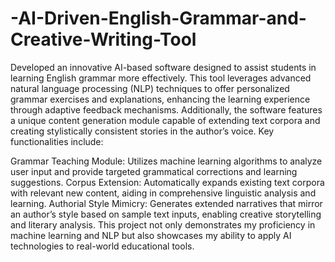 # -AI-Driven-English-Grammar-and-Creative-Writing-Tool
Developed an innovative AI-based software designed to assist students in learning English grammar more effectively. This tool leverages advanced natural language processing (NLP) techniques to offer personalized grammar exercises and explanations, enhancing the learning experience through adaptive feedback mechanisms. Additionally, the software features a unique content generation module capable of extending text corpora and creating stylistically consistent stories in the author’s voice. Key functionalities include:

Grammar Teaching Module: Utilizes machine learning algorithms to analyze user input and provide targeted grammatical corrections and learning suggestions.
Corpus Extension: Automatically expands existing text corpora with relevant new content, aiding in comprehensive linguistic analysis and learning.
Authorial Style Mimicry: Generates extended narratives that mirror an author’s style based on sample text inputs, enabling creative storytelling and literary analysis.
This project not only demonstrates my proficiency in machine learning and NLP but also showcases my ability to apply AI technologies to real-world educational tools.
